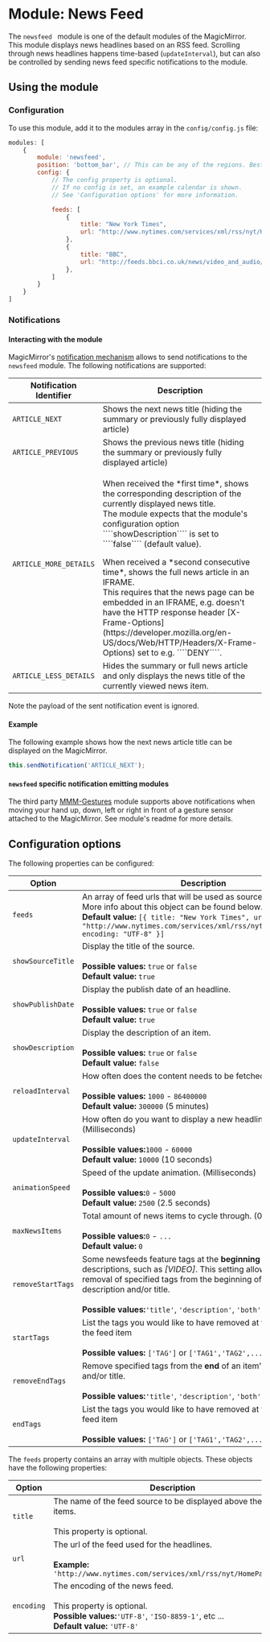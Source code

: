 # Module: News Feed
The `newsfeed ` module is one of the default modules of the MagicMirror.
This module displays news headlines based on an RSS feed. Scrolling through news headlines happens time-based (````updateInterval````), but can also be controlled by sending news feed specific notifications to the module.

## Using the module

### Configuration
To use this module, add it to the modules array in the `config/config.js` file:
````javascript
modules: [
	{
		module: 'newsfeed',
		position: 'bottom_bar',	// This can be any of the regions. Best results in center regions.
		config: {
			// The config property is optional.
			// If no config is set, an example calendar is shown.
			// See 'Configuration options' for more information.

			feeds: [
				{
					title: "New York Times",
					url: "http://www.nytimes.com/services/xml/rss/nyt/HomePage.xml",
				},
				{
					title: "BBC",
					url: "http://feeds.bbci.co.uk/news/video_and_audio/news_front_page/rss.xml?edition=uk",
				},
			]
		}
	}
]
````

### Notifications
#### Interacting with the module
MagicMirror's [notification mechanism](https://github.com/MichMich/MagicMirror/tree/master/modules#thissendnotificationnotification-payload) allows to send notifications to the ````newsfeed```` module. The following notifications are supported:

<table width="100%">
	<!-- why, markdown... -->
	<thead>
		<tr>
			<th>Notification Identifier</th>
			<th width="100%">Description</th>
		</tr>
	<thead>
	<tbody>
		<tr>
			<td><code>ARTICLE_NEXT</code></td>
			<td>Shows the next news title (hiding the summary or previously fully displayed article)</td>
		</tr>
		<tr>
			<td><code>ARTICLE_PREVIOUS</code></td>
			<td>Shows the previous news title (hiding the summary or previously fully displayed article)</td>
		</tr>
		<tr>
			<td><code>ARTICLE_MORE_DETAILS</code></td>
			<td><p>When received the *first time*, shows the corresponding description of the currently displayed news title.<br />The module expects that the module's configuration option ````showDescription```` is set to ````false```` (default value).</p>
			When received a *second consecutive time*, shows the full news article in an IFRAME.<br />
			This requires that the news page can be embedded in an IFRAME, e.g. doesn't have the HTTP response header [X-Frame-Options](https://developer.mozilla.org/en-US/docs/Web/HTTP/Headers/X-Frame-Options) set to e.g. ````DENY````.</td>
		</tr>
		<tr>
			<td><code>ARTICLE_LESS_DETAILS</code></td>
			<td>Hides the summary or full news article and only displays the news title of the currently viewed news item.</td>
		</tr>
	</tbody>
</table>

Note the payload of the sent notification event is ignored.

#### Example
The following example shows how the next news article title can be displayed on the MagicMirror.
````javascript
this.sendNotification('ARTICLE_NEXT');
````

#### ````newsfeed```` specific notification emitting modules
The third party [MMM-Gestures](https://github.com/thobach/MMM-Gestures) module supports above notifications when moving your hand up, down, left or right in front of a gesture sensor attached to the MagicMirror. See module's readme for more details.

## Configuration options

The following properties can be configured:

| Option            | Description
| ----------------- | -----------
| `feeds`           | An array of feed urls that will be used as source. <br> More info about this object can be found below. <br> **Default value:** `[{ title: "New York Times", url: "http://www.nytimes.com/services/xml/rss/nyt/HomePage.xml", encoding: "UTF-8" }]`
| `showSourceTitle` | Display the title of the source. <br><br> **Possible values:** `true` or `false` <br> **Default value:** `true`
| `showPublishDate` | Display the publish date of an headline. <br><br> **Possible values:** `true` or `false` <br> **Default value:** `true`
| `showDescription` | Display the description of an item. <br><br> **Possible values:** `true` or `false` <br> **Default value:** `false`
| `reloadInterval`  | How often does the content needs to be fetched? (Milliseconds) <br><br> **Possible values:** `1000` - `86400000` <br> **Default value:** `300000` (5 minutes)
| `updateInterval`  | How often do you want to display a new headline? (Milliseconds) <br><br> **Possible values:**`1000` - `60000` <br> **Default value:** `10000` (10 seconds)
| `animationSpeed`  | Speed of the update animation. (Milliseconds) <br><br> **Possible values:**`0` - `5000` <br> **Default value:** `2500` (2.5 seconds)
| `maxNewsItems`    | Total amount of news items to cycle through. (0 for unlimited) <br><br> **Possible values:**`0` - `...` <br> **Default value:** `0`
| `removeStartTags` | Some newsfeeds feature tags at the **beginning** of their titles or descriptions, such as _[VIDEO]_. This setting allows for the removal of specified tags from the beginning of an item's description and/or title. <br><br> **Possible values:**`'title'`, `'description'`, `'both'`
| `startTags`       | List the tags you would like to have removed at the beginning of the feed item <br><br> **Possible values:** `['TAG']` or `['TAG1','TAG2',...]`
| `removeEndTags`   | Remove specified tags from the **end** of an item's description and/or title. <br><br> **Possible values:**`'title'`, `'description'`, `'both'`
| `endTags`         | List the tags you would like to have removed at the end of the feed item <br><br> **Possible values:** `['TAG']` or `['TAG1','TAG2',...]`

The `feeds` property contains an array with multiple objects. These objects have the following properties:

| Option     | Description
| ---------- | -----------
| `title`    | The name of the feed source to be displayed above the news items. <br><br> This property is optional.
| `url`      | The url of the feed used for the headlines. <br><br> **Example:** `'http://www.nytimes.com/services/xml/rss/nyt/HomePage.xml'`
| `encoding` | The encoding of the news feed. <br><br> This property is optional. <br> **Possible values:**`'UTF-8'`, `'ISO-8859-1'`, etc ... <br> **Default value:** `'UTF-8'`
